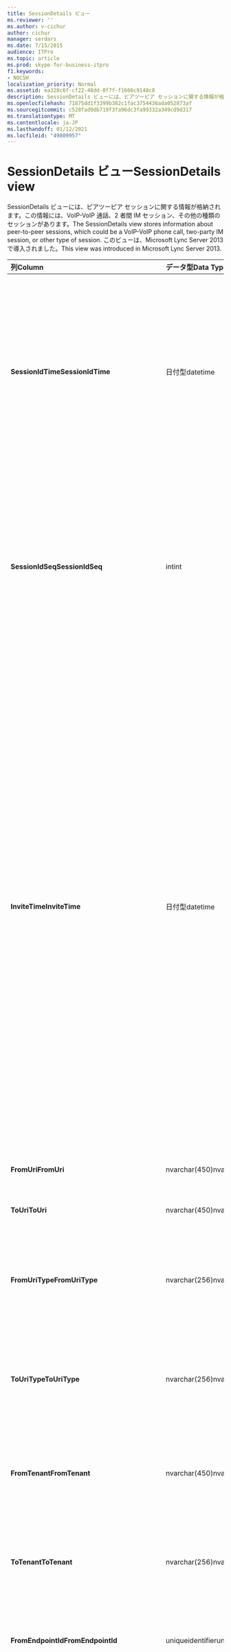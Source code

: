```yaml
---
title: SessionDetails ビュー
ms.reviewer: ''
ms.author: v-cichur
author: cichur
manager: serdars
ms.date: 7/15/2015
audience: ITPro
ms.topic: article
ms.prod: skype-for-business-itpro
f1.keywords:
- NOCSH
localization_priority: Normal
ms.assetid: ea328c6f-cf22-48dd-8f7f-f1666c9148c8
description: SessionDetails ビューには、ピアツーピア セッションに関する情報が格納されます。この情報には、VoIP-VoIP 通話、2 者間 IM セッション、その他の種類のセッションがあります。 このビューは、Microsoft Lync Server 2013 で導入されました。
ms.openlocfilehash: 71875dd1f3399b382c1fac3754436ada052873af
ms.sourcegitcommit: c528fad9db719f3fa96dc3fa99332a349cd9d317
ms.translationtype: MT
ms.contentlocale: ja-JP
ms.lasthandoff: 01/12/2021
ms.locfileid: "49809957"
---
```

# <a name="sessiondetails-view"></a><span data-ttu-id="958f7-104">SessionDetails ビュー</span><span class="sxs-lookup"><span data-stu-id="958f7-104">SessionDetails view</span></span>
 
<span data-ttu-id="958f7-105">SessionDetails ビューには、ピアツーピア セッションに関する情報が格納されます。この情報には、VoIP-VoIP 通話、2 者間 IM セッション、その他の種類のセッションがあります。</span><span class="sxs-lookup"><span data-stu-id="958f7-105">The SessionDetails view stores information about peer-to-peer sessions, which could be a VoIP-VoIP phone call, two-party IM session, or other type of session.</span></span> <span data-ttu-id="958f7-106">このビューは、Microsoft Lync Server 2013 で導入されました。</span><span class="sxs-lookup"><span data-stu-id="958f7-106">This view was introduced in Microsoft Lync Server 2013.</span></span>
  
|<span data-ttu-id="958f7-107">**列**</span><span class="sxs-lookup"><span data-stu-id="958f7-107">**Column**</span></span>|<span data-ttu-id="958f7-108">**データ型**</span><span class="sxs-lookup"><span data-stu-id="958f7-108">**Data Type**</span></span>|<span data-ttu-id="958f7-109">**詳細**</span><span class="sxs-lookup"><span data-stu-id="958f7-109">**Details**</span></span>|
|:-----|:-----|:-----|
|<span data-ttu-id="958f7-110">**SessionIdTime**</span><span class="sxs-lookup"><span data-stu-id="958f7-110">**SessionIdTime**</span></span> <br/> |<span data-ttu-id="958f7-111">日付型</span><span class="sxs-lookup"><span data-stu-id="958f7-111">datetime</span></span>  <br/> |<span data-ttu-id="958f7-112">セッション要求の時間。</span><span class="sxs-lookup"><span data-stu-id="958f7-112">Time of session request.</span></span> <span data-ttu-id="958f7-113">セッションを一意に識別するために SessionIdSeq と組み合わせて使用されます。</span><span class="sxs-lookup"><span data-stu-id="958f7-113">Used in conjunction with SessionIdSeq to uniquely identify a session.</span></span> <span data-ttu-id="958f7-114">詳細については [、Skype for Business Server 2015](dialogs.md) Table の Dialogs テーブルを参照してください。</span><span class="sxs-lookup"><span data-stu-id="958f7-114">See the [Dialogs table in Skype for Business Server 2015](dialogs.md) Table for more information.</span></span> <br/> |
|<span data-ttu-id="958f7-115">**SessionIdSeq**</span><span class="sxs-lookup"><span data-stu-id="958f7-115">**SessionIdSeq**</span></span> <br/> |<span data-ttu-id="958f7-116">int</span><span class="sxs-lookup"><span data-stu-id="958f7-116">int</span></span>  <br/> |<span data-ttu-id="958f7-117">セッションを識別するための ID 番号。</span><span class="sxs-lookup"><span data-stu-id="958f7-117">ID number to identify the session.</span></span> <span data-ttu-id="958f7-118">セッションを一意に識別するために SessionIdTime と組み合わせて使用されます。</span><span class="sxs-lookup"><span data-stu-id="958f7-118">Used in conjunction with SessionIdTime to uniquely identify a session.</span></span> <span data-ttu-id="958f7-119">詳細については [、Skype for Business Server 2015](dialogs.md) のダイアログ の表を参照してください。</span><span class="sxs-lookup"><span data-stu-id="958f7-119">See the [Dialogs table in Skype for Business Server 2015](dialogs.md) for more information.</span></span> <br/> |
|<span data-ttu-id="958f7-120">**InviteTime**</span><span class="sxs-lookup"><span data-stu-id="958f7-120">**InviteTime**</span></span> <br/> |<span data-ttu-id="958f7-121">日付型</span><span class="sxs-lookup"><span data-stu-id="958f7-121">datetime</span></span>  <br/> |<span data-ttu-id="958f7-p105">最初の INVITE 要求の時刻。通常は、セッションの最初の INVITE メッセージから生成されたデータが設定されます。INVITE メッセージがない場合は、関連する最初の SIP メッセージ (BYE、CANCEL、MESSAGE、または INFO) の日時が設定されます。このフィールドには通常、セッションの最初の INVITE メッセージから生成されたデータが設定されます。INVITE メッセージがない場合、このフィールドには関連する最初の SIP メッセージ (BYE、CANCEL、MESSAGE、または INFO) の日時が設定されます。</span><span class="sxs-lookup"><span data-stu-id="958f7-p105">Time of the first INVITE request. This field is typically populated by data generated from the initial INVITE message in the session. If there is no INVITE message then the field is populated with the date and time of the first relevant SIP message (BYE, CANCEL, MESSAGE, or INFO). This field is typically populated by data generated from the initial INVITE message in the session. If there is no INVITE message then the field is populated with the date and time of the first relevant SIP message (BYE, CANCEL, MESSAGE, or INFO).</span></span>  <br/> |
|<span data-ttu-id="958f7-127">**FromUri**</span><span class="sxs-lookup"><span data-stu-id="958f7-127">**FromUri**</span></span> <br/> |<span data-ttu-id="958f7-128">nvarchar(450)</span><span class="sxs-lookup"><span data-stu-id="958f7-128">nvarchar(450)</span></span>  <br/> |<span data-ttu-id="958f7-129">セッションを開始したユーザーの URI。</span><span class="sxs-lookup"><span data-stu-id="958f7-129">URI of the user who started the session.</span></span>  <br/> |
|<span data-ttu-id="958f7-130">**ToUri**</span><span class="sxs-lookup"><span data-stu-id="958f7-130">**ToUri**</span></span> <br/> |<span data-ttu-id="958f7-131">nvarchar(450)</span><span class="sxs-lookup"><span data-stu-id="958f7-131">nvarchar(450)</span></span>  <br/> |<span data-ttu-id="958f7-132">セッションに参加したユーザーの URI。</span><span class="sxs-lookup"><span data-stu-id="958f7-132">URI of the user who joined the session.</span></span>  <br/> |
|<span data-ttu-id="958f7-133">**FromUriType**</span><span class="sxs-lookup"><span data-stu-id="958f7-133">**FromUriType**</span></span> <br/> |<span data-ttu-id="958f7-134">nvarchar(256)</span><span class="sxs-lookup"><span data-stu-id="958f7-134">nvarchar(256)</span></span>  <br/> |<span data-ttu-id="958f7-135">セッションを開始したユーザーの URI の種類。</span><span class="sxs-lookup"><span data-stu-id="958f7-135">Type of URI of the user who started the session.</span></span> <span data-ttu-id="958f7-136">詳細については [、UriTypes の表](uritypes.md) を参照してください。</span><span class="sxs-lookup"><span data-stu-id="958f7-136">See the [UriTypes table](uritypes.md) for more information.</span></span> <br/> |
|<span data-ttu-id="958f7-137">**ToUriType**</span><span class="sxs-lookup"><span data-stu-id="958f7-137">**ToUriType**</span></span> <br/> |<span data-ttu-id="958f7-138">nvarchar(256)</span><span class="sxs-lookup"><span data-stu-id="958f7-138">nvarchar(256)</span></span>  <br/> |<span data-ttu-id="958f7-139">セッションに参加したユーザーの URI の種類。</span><span class="sxs-lookup"><span data-stu-id="958f7-139">Type of URI of the user who joined the session.</span></span> <span data-ttu-id="958f7-140">詳細については [、UriTypes の表](uritypes.md) を参照してください。</span><span class="sxs-lookup"><span data-stu-id="958f7-140">See the [UriTypes table](uritypes.md) for more information.</span></span> <br/> |
|<span data-ttu-id="958f7-141">**FromTenant**</span><span class="sxs-lookup"><span data-stu-id="958f7-141">**FromTenant**</span></span> <br/> |<span data-ttu-id="958f7-142">nvarchar(450)</span><span class="sxs-lookup"><span data-stu-id="958f7-142">nvarchar(450)</span></span>  <br/> |<span data-ttu-id="958f7-143">セッションを開始したユーザーのテナント。</span><span class="sxs-lookup"><span data-stu-id="958f7-143">Tenant of the user who started the session.</span></span> <span data-ttu-id="958f7-144">詳細については [、「テナント」の表](tenants.md) を参照してください。</span><span class="sxs-lookup"><span data-stu-id="958f7-144">See the [Tenants table](tenants.md) for more information.</span></span> <br/> |
|<span data-ttu-id="958f7-145">**ToTenant**</span><span class="sxs-lookup"><span data-stu-id="958f7-145">**ToTenant**</span></span> <br/> |<span data-ttu-id="958f7-146">nvarchar(256)</span><span class="sxs-lookup"><span data-stu-id="958f7-146">nvarchar(256)</span></span>  <br/> |<span data-ttu-id="958f7-147">セッションに参加したユーザーのテナント。</span><span class="sxs-lookup"><span data-stu-id="958f7-147">The tenant of the user who joined the session.</span></span> <span data-ttu-id="958f7-148">詳細については [、「テナント」の表](tenants.md) を参照してください。</span><span class="sxs-lookup"><span data-stu-id="958f7-148">See the [Tenants table](tenants.md) for more information.</span></span> <br/> |
|<span data-ttu-id="958f7-149">**FromEndpointId**</span><span class="sxs-lookup"><span data-stu-id="958f7-149">**FromEndpointId**</span></span> <br/> |<span data-ttu-id="958f7-150">uniqueidentifier</span><span class="sxs-lookup"><span data-stu-id="958f7-150">uniqueidentifier</span></span>  <br/> |<span data-ttu-id="958f7-151">セッションを開始したユーザーのエンドポイントの一意の識別子。</span><span class="sxs-lookup"><span data-stu-id="958f7-151">Unique identifier of the endpoint of the user who started the session.</span></span>  <br/> |
|<span data-ttu-id="958f7-152">**ToEndpointId**</span><span class="sxs-lookup"><span data-stu-id="958f7-152">**ToEndpointId**</span></span> <br/> |<span data-ttu-id="958f7-153">uniqueidentifier</span><span class="sxs-lookup"><span data-stu-id="958f7-153">uniqueidentifier</span></span>  <br/> |<span data-ttu-id="958f7-154">セッションに参加したユーザーのエンドポイントの一意の識別子。</span><span class="sxs-lookup"><span data-stu-id="958f7-154">Unique identifier of the endpoint of the user who joined the session.</span></span>  <br/> |
|<span data-ttu-id="958f7-155">**EndTime**</span><span class="sxs-lookup"><span data-stu-id="958f7-155">**EndTime**</span></span> <br/> |<span data-ttu-id="958f7-156">日付型</span><span class="sxs-lookup"><span data-stu-id="958f7-156">datetime</span></span>  <br/> |<span data-ttu-id="958f7-157">セッションの終了時刻。</span><span class="sxs-lookup"><span data-stu-id="958f7-157">End time of the session.</span></span>  <br/> |
|<span data-ttu-id="958f7-158">**FromMessageCount**</span><span class="sxs-lookup"><span data-stu-id="958f7-158">**FromMessageCount**</span></span> <br/> |<span data-ttu-id="958f7-159">int</span><span class="sxs-lookup"><span data-stu-id="958f7-159">int</span></span>  <br/> |<span data-ttu-id="958f7-160">セッションを開始したユーザーが送信したメッセージの数。</span><span class="sxs-lookup"><span data-stu-id="958f7-160">Number of messages sent by the user who started the session.</span></span>  <br/> |
|<span data-ttu-id="958f7-161">**ToMessageCount**</span><span class="sxs-lookup"><span data-stu-id="958f7-161">**ToMessageCount**</span></span> <br/> |<span data-ttu-id="958f7-162">int</span><span class="sxs-lookup"><span data-stu-id="958f7-162">int</span></span>  <br/> |<span data-ttu-id="958f7-163">セッションに参加したユーザーが送信したメッセージの数。</span><span class="sxs-lookup"><span data-stu-id="958f7-163">Number of messages sent by the user who joined the session.</span></span>  <br/> |
|<span data-ttu-id="958f7-164">**FromClientVersion**</span><span class="sxs-lookup"><span data-stu-id="958f7-164">**FromClientVersion**</span></span> <br/> |<span data-ttu-id="958f7-165">nvarchar(256)</span><span class="sxs-lookup"><span data-stu-id="958f7-165">nvarchar(256)</span></span>  <br/> |<span data-ttu-id="958f7-166">セッションを開始したユーザーが使用しているクライアントのバージョン。</span><span class="sxs-lookup"><span data-stu-id="958f7-166">Version of client used by the user who started the session.</span></span>  <br/> |
|<span data-ttu-id="958f7-167">**FromClientType**</span><span class="sxs-lookup"><span data-stu-id="958f7-167">**FromClientType**</span></span> <br/> |<span data-ttu-id="958f7-168">int</span><span class="sxs-lookup"><span data-stu-id="958f7-168">int</span></span>  <br/> |<span data-ttu-id="958f7-169">セッションを開始したユーザーが使用しているクライアント。</span><span class="sxs-lookup"><span data-stu-id="958f7-169">Client used by the user who started the session.</span></span> <span data-ttu-id="958f7-170">詳細については [、UserAgentDef の表](useragentdef.md) を参照してください。</span><span class="sxs-lookup"><span data-stu-id="958f7-170">See the [UserAgentDef table](useragentdef.md) for more details.</span></span> <br/> |
|<span data-ttu-id="958f7-171">**FromClientCategory**</span><span class="sxs-lookup"><span data-stu-id="958f7-171">**FromClientCategory**</span></span> <br/> |<span data-ttu-id="958f7-172">nvarchar(64)</span><span class="sxs-lookup"><span data-stu-id="958f7-172">nvarchar(64)</span></span>  <br/> |<span data-ttu-id="958f7-173">セッションを開始したユーザーが使用しているクライアントのカテゴリ名。</span><span class="sxs-lookup"><span data-stu-id="958f7-173">Name of the category of the client used by the user who started the session.</span></span>  <br/> |
|<span data-ttu-id="958f7-174">**ToClientVersion**</span><span class="sxs-lookup"><span data-stu-id="958f7-174">**ToClientVersion**</span></span> <br/> |<span data-ttu-id="958f7-175">nvarchar(256)</span><span class="sxs-lookup"><span data-stu-id="958f7-175">nvarchar(256)</span></span>  <br/> |<span data-ttu-id="958f7-176">セッションに参加したユーザーが使用しているクライアントのバージョン。</span><span class="sxs-lookup"><span data-stu-id="958f7-176">Version of client used by the user who joined the session</span></span>  <br/> |
|<span data-ttu-id="958f7-177">**ToClientType**</span><span class="sxs-lookup"><span data-stu-id="958f7-177">**ToClientType**</span></span> <br/> |<span data-ttu-id="958f7-178">int</span><span class="sxs-lookup"><span data-stu-id="958f7-178">int</span></span>  <br/> |<span data-ttu-id="958f7-179">セッションに参加したユーザーが使用しているクライアント。</span><span class="sxs-lookup"><span data-stu-id="958f7-179">Client used by the user who joined the session.</span></span> <span data-ttu-id="958f7-180">詳細については [、UserAgentDef の表](useragentdef.md) を参照してください。</span><span class="sxs-lookup"><span data-stu-id="958f7-180">See the [UserAgentDef table](useragentdef.md) for more details.</span></span> <br/> |
|<span data-ttu-id="958f7-181">**ToClientCategory**</span><span class="sxs-lookup"><span data-stu-id="958f7-181">**ToClientCategory**</span></span> <br/> |<span data-ttu-id="958f7-182">nvarchar(64)</span><span class="sxs-lookup"><span data-stu-id="958f7-182">nvarchar(64)</span></span>  <br/> |<span data-ttu-id="958f7-183">セッションに参加したユーザーが使用しているクライアントのカテゴリ名。</span><span class="sxs-lookup"><span data-stu-id="958f7-183">Name of the category of the client used by the user who joined the session.</span></span>  <br/> |
|<span data-ttu-id="958f7-184">**TargetUri**</span><span class="sxs-lookup"><span data-stu-id="958f7-184">**TargetUri**</span></span> <br/> |<span data-ttu-id="958f7-185">nvarchar(450)</span><span class="sxs-lookup"><span data-stu-id="958f7-185">nvarchar(450)</span></span>  <br/> |<span data-ttu-id="958f7-186">セッションのターゲット ユーザーの URI。</span><span class="sxs-lookup"><span data-stu-id="958f7-186">URI of the target user of the session.</span></span>  <br/> |
|<span data-ttu-id="958f7-187">**TargetUriType**</span><span class="sxs-lookup"><span data-stu-id="958f7-187">**TargetUriType**</span></span> <br/> |<span data-ttu-id="958f7-188">nvarchar(450)</span><span class="sxs-lookup"><span data-stu-id="958f7-188">nvarchar(450)</span></span>  <br/> |<span data-ttu-id="958f7-189">セッションのターゲット ユーザーの URI の種類。</span><span class="sxs-lookup"><span data-stu-id="958f7-189">Type of URI of the target user for the session.</span></span> <span data-ttu-id="958f7-190">詳細については [、UriTypes の表](uritypes.md) を参照してください。</span><span class="sxs-lookup"><span data-stu-id="958f7-190">See the [UriTypes table](uritypes.md) for more information.</span></span> <br/> |
|<span data-ttu-id="958f7-191">**OnBehalfOfUri**</span><span class="sxs-lookup"><span data-stu-id="958f7-191">**OnBehalfOfUri**</span></span> <br/> |<span data-ttu-id="958f7-192">nvarchar(450)</span><span class="sxs-lookup"><span data-stu-id="958f7-192">nvarchar(450)</span></span>  <br/> |<span data-ttu-id="958f7-193">代表してセッションを開始したユーザーの URI。</span><span class="sxs-lookup"><span data-stu-id="958f7-193">URI of the user on whose behalf the session was started.</span></span>  <br/> |
|<span data-ttu-id="958f7-194">**OnnnBehalfOfUriType**</span><span class="sxs-lookup"><span data-stu-id="958f7-194">**OnnnBehalfOfUriType**</span></span> <br/> |<span data-ttu-id="958f7-195">nvarchar(256)</span><span class="sxs-lookup"><span data-stu-id="958f7-195">nvarchar(256)</span></span>  <br/> |<span data-ttu-id="958f7-196">代表してセッションを開始したユーザーの URI の種類。</span><span class="sxs-lookup"><span data-stu-id="958f7-196">Type of URI of the user on whose behalf the session was started.</span></span> <span data-ttu-id="958f7-197">詳細については [、UriTypes の表](uritypes.md) を参照してください。</span><span class="sxs-lookup"><span data-stu-id="958f7-197">See the [UriTypes table](uritypes.md) for more information.</span></span> <br/> |
|<span data-ttu-id="958f7-198">**OnBehalfOfTenant**</span><span class="sxs-lookup"><span data-stu-id="958f7-198">**OnBehalfOfTenant**</span></span> <br/> |<span data-ttu-id="958f7-199">nvarchar(256)</span><span class="sxs-lookup"><span data-stu-id="958f7-199">nvarchar(256)</span></span>  <br/> |<span data-ttu-id="958f7-200">代表してセッションを開始したユーザーのテナント。</span><span class="sxs-lookup"><span data-stu-id="958f7-200">Tenant of the user whose on behalf the session was started.</span></span> <span data-ttu-id="958f7-201">詳細については [、「テナント」の表](tenants.md) を参照してください。</span><span class="sxs-lookup"><span data-stu-id="958f7-201">See the [Tenants table](tenants.md) for more information.</span></span> <br/> |
|<span data-ttu-id="958f7-202">**ReferredByUri**</span><span class="sxs-lookup"><span data-stu-id="958f7-202">**ReferredByUri**</span></span> <br/> |<span data-ttu-id="958f7-203">nvarchar(450)</span><span class="sxs-lookup"><span data-stu-id="958f7-203">nvarchar(450)</span></span>  <br/> |<span data-ttu-id="958f7-204">セッションを委譲したユーザーの URI。</span><span class="sxs-lookup"><span data-stu-id="958f7-204">URI of the user who referred the session.</span></span>  <br/> |
|<span data-ttu-id="958f7-205">**ReferredByUriType**</span><span class="sxs-lookup"><span data-stu-id="958f7-205">**ReferredByUriType**</span></span> <br/> |<span data-ttu-id="958f7-206">nvarchar(256)</span><span class="sxs-lookup"><span data-stu-id="958f7-206">nvarchar(256)</span></span>  <br/> |<span data-ttu-id="958f7-207">セッションを委譲したユーザーの URI の種類。</span><span class="sxs-lookup"><span data-stu-id="958f7-207">Type of URI of the user who referred the session.</span></span> <span data-ttu-id="958f7-208">詳細については [、UriTypes の表](uritypes.md) を参照してください。</span><span class="sxs-lookup"><span data-stu-id="958f7-208">See the [UriTypes table](uritypes.md) for more information.</span></span> <br/> |
|<span data-ttu-id="958f7-209">**ReferredByTenant**</span><span class="sxs-lookup"><span data-stu-id="958f7-209">**ReferredByTenant**</span></span> <br/> |<span data-ttu-id="958f7-210">nvarchar(256)</span><span class="sxs-lookup"><span data-stu-id="958f7-210">nvarchar(256)</span></span>  <br/> |<span data-ttu-id="958f7-211">セッションを委譲したユーザーのテナント。</span><span class="sxs-lookup"><span data-stu-id="958f7-211">Tenant of the user who referred the session.</span></span> <span data-ttu-id="958f7-212">詳細については [、「テナント」の表](tenants.md) を参照してください。</span><span class="sxs-lookup"><span data-stu-id="958f7-212">See the [Tenants table](tenants.md) for more information.</span></span> <br/> |
|<span data-ttu-id="958f7-213">**DialogId**</span><span class="sxs-lookup"><span data-stu-id="958f7-213">**DialogId**</span></span> <br/> |<span data-ttu-id="958f7-214">varchar(775)</span><span class="sxs-lookup"><span data-stu-id="958f7-214">varchar(775)</span></span>  <br/> |<span data-ttu-id="958f7-p117">SIP ダイアログ ID。形式は次のとおりです。</span><span class="sxs-lookup"><span data-stu-id="958f7-p117">SIP dialog ID. The format is:</span></span>  <br/> <span data-ttu-id="958f7-217">dialog;from-tag;to-tag</span><span class="sxs-lookup"><span data-stu-id="958f7-217">dialog;from-tag;to-tag</span></span>  <br/> |
|<span data-ttu-id="958f7-218">**CorrelationId**</span><span class="sxs-lookup"><span data-stu-id="958f7-218">**CorrelationId**</span></span> <br/> |<span data-ttu-id="958f7-219">uniqueidentifier</span><span class="sxs-lookup"><span data-stu-id="958f7-219">uniqueidentifier</span></span>  <br/> |<span data-ttu-id="958f7-220">複数のセッションを相互に関連付けるために使用する GUID。</span><span class="sxs-lookup"><span data-stu-id="958f7-220">GUID used to correlate multiple sessions.</span></span>  <br/> |
|<span data-ttu-id="958f7-221">**ReplaceDialogIdTime**</span><span class="sxs-lookup"><span data-stu-id="958f7-221">**ReplaceDialogIdTime**</span></span> <br/> |<span data-ttu-id="958f7-222">日付型</span><span class="sxs-lookup"><span data-stu-id="958f7-222">datetime</span></span>  <br/> |<span data-ttu-id="958f7-223">セッションに置き換えられたダイアログの時刻。</span><span class="sxs-lookup"><span data-stu-id="958f7-223">Time of the dialog which was replaced by the session.</span></span> <span data-ttu-id="958f7-224">セッションに置き換えられるダイアログを一意に識別するために ReplaceDialogIdSeq と併用されます。</span><span class="sxs-lookup"><span data-stu-id="958f7-224">Used in conjunction with ReplaceDialogIdSeq to uniquely identify a dialog that is replaced by the session.</span></span> <span data-ttu-id="958f7-225">詳細については [、Skype for Business Server 2015](dialogs.md) のダイアログ の表を参照してください。</span><span class="sxs-lookup"><span data-stu-id="958f7-225">See the [Dialogs table in Skype for Business Server 2015](dialogs.md) for more information.</span></span> <br/> |
|<span data-ttu-id="958f7-226">**ReplaceDialogIdSeq**</span><span class="sxs-lookup"><span data-stu-id="958f7-226">**ReplaceDialogIdSeq**</span></span> <br/> |<span data-ttu-id="958f7-227">int</span><span class="sxs-lookup"><span data-stu-id="958f7-227">int</span></span>  <br/> |<span data-ttu-id="958f7-228">セッションを識別するための ID 番号。</span><span class="sxs-lookup"><span data-stu-id="958f7-228">ID number to identify the session.</span></span> <span data-ttu-id="958f7-229">セッションに置き換えられるダイアログを一意に識別するために ReplacesDialogIdTime と併用されます。</span><span class="sxs-lookup"><span data-stu-id="958f7-229">Used in conjunction with ReplaceDialogIdTime to uniquely identify a dialog that is replaced by the session.</span></span> <span data-ttu-id="958f7-230">詳細については [、Skype for Business Server 2015](dialogs.md) のダイアログ の表を参照してください。</span><span class="sxs-lookup"><span data-stu-id="958f7-230">See the [Dialogs table in Skype for Business Server 2015](dialogs.md) for more information.</span></span> <br/> |
|<span data-ttu-id="958f7-231">**ReplacesDialogId**</span><span class="sxs-lookup"><span data-stu-id="958f7-231">**ReplacesDialogId**</span></span> <br/> |<span data-ttu-id="958f7-232">varchar(775)</span><span class="sxs-lookup"><span data-stu-id="958f7-232">varchar(775)</span></span>  <br/> |<span data-ttu-id="958f7-p120">セッションに置き換えられる SIP ダイアログ ID。形式は次のとおりです。</span><span class="sxs-lookup"><span data-stu-id="958f7-p120">SIP dialog ID the session replaces. The format is:</span></span>  <br/> <span data-ttu-id="958f7-235">dialog;from-tag;to-tag</span><span class="sxs-lookup"><span data-stu-id="958f7-235">dialog;from-tag;to-tag</span></span>  <br/> |
|<span data-ttu-id="958f7-236">**ResponseTime**</span><span class="sxs-lookup"><span data-stu-id="958f7-236">**ResponseTime**</span></span> <br/> |<span data-ttu-id="958f7-237">日付型</span><span class="sxs-lookup"><span data-stu-id="958f7-237">datetime</span></span>  <br/> |<span data-ttu-id="958f7-p121">最初の INVITE メッセージに対する応答の時刻。通常は、セッションの最初の INVITE メッセージから生成されたデータが設定されます。INVITE メッセージがない場合は、関連する最初の SIP メッセージ (BYE、CANCEL、MESSAGE、または INFO) の日時が設定されます。</span><span class="sxs-lookup"><span data-stu-id="958f7-p121">Time of the response to the first INVITE message. This field is typically populated by data generated from the initial INVITE message in the session. If there is no INVITE message then the field is populated with the date and time of the first relevant SIP message (BYE, CANCEL, MESSAGE, or INFO).</span></span>  <br/> |
|<span data-ttu-id="958f7-241">**ResponseCode**</span><span class="sxs-lookup"><span data-stu-id="958f7-241">**ResponseCode**</span></span> <br/> |<span data-ttu-id="958f7-242">int</span><span class="sxs-lookup"><span data-stu-id="958f7-242">int</span></span>  <br/> |<span data-ttu-id="958f7-p122">セッションへの招待に対する SIP 応答コード。このフィールドには通常、セッションの最初の INVITE メッセージから生成されるデータが設定されます。INVITE メッセージがない場合は、フィールドには、最初の関連する SIP メッセージ (BYE、CANCEL、MESSAGE、または INFO) の日時が設定されます。</span><span class="sxs-lookup"><span data-stu-id="958f7-p122">SIP response code to the session invitation. This field is typically populated by data generated from the initial INVITE message in the session. If there is no INVITE message then the field is populated with the date and time of the first relevant SIP message (BYE, CANCEL, MESSAGE, or INFO).</span></span>  <br/> |
|<span data-ttu-id="958f7-246">**DiagnosticId**</span><span class="sxs-lookup"><span data-stu-id="958f7-246">**DiagnosticId**</span></span> <br/> |<span data-ttu-id="958f7-247">int</span><span class="sxs-lookup"><span data-stu-id="958f7-247">int</span></span>  <br/> |<span data-ttu-id="958f7-248">SIP ヘッダーから取得された診断 ID。</span><span class="sxs-lookup"><span data-stu-id="958f7-248">Diagnostic ID captured from SIP headers.</span></span>  <br/> |
|<span data-ttu-id="958f7-249">**ContentType**</span><span class="sxs-lookup"><span data-stu-id="958f7-249">**ContentType**</span></span> <br/> |<span data-ttu-id="958f7-250">nvarchar(256)</span><span class="sxs-lookup"><span data-stu-id="958f7-250">nvarchar(256)</span></span>  <br/> |<span data-ttu-id="958f7-251">セッションのコンテンツの種類。</span><span class="sxs-lookup"><span data-stu-id="958f7-251">Type of content for the session.</span></span>  <br/> |
|<span data-ttu-id="958f7-252">**FrontEnd**</span><span class="sxs-lookup"><span data-stu-id="958f7-252">**FrontEnd**</span></span> <br/> |<span data-ttu-id="958f7-253">nvarchar(256)</span><span class="sxs-lookup"><span data-stu-id="958f7-253">nvarchar(256)</span></span>  <br/> |<span data-ttu-id="958f7-254">セッションのデータをキャプチャしたフロントエンド サーバーの FQDN。</span><span class="sxs-lookup"><span data-stu-id="958f7-254">FQDN of the Front End server that captured the data for the session.</span></span>  <br/> |
|<span data-ttu-id="958f7-255">**Pool**</span><span class="sxs-lookup"><span data-stu-id="958f7-255">**Pool**</span></span> <br/> |<span data-ttu-id="958f7-256">nvarchar(256)</span><span class="sxs-lookup"><span data-stu-id="958f7-256">nvarchar(256)</span></span>  <br/> |<span data-ttu-id="958f7-257">セッションのデータをキャプチャしたプールの FQDN。</span><span class="sxs-lookup"><span data-stu-id="958f7-257">FQDN of the pool that captured the data for the session.</span></span>  <br/> |
|<span data-ttu-id="958f7-258">**FromEdgeServer**</span><span class="sxs-lookup"><span data-stu-id="958f7-258">**FromEdgeServer**</span></span> <br/> |<span data-ttu-id="958f7-259">nvarchar(256)</span><span class="sxs-lookup"><span data-stu-id="958f7-259">nvarchar(256)</span></span>  <br/> |<span data-ttu-id="958f7-260">セッションを開始したユーザーが使用しているエッジ サーバーの FQDN。</span><span class="sxs-lookup"><span data-stu-id="958f7-260">FQDN of the Edge server used by the user who started the session.</span></span>  <br/> |
|<span data-ttu-id="958f7-261">**ToEdgeServer**</span><span class="sxs-lookup"><span data-stu-id="958f7-261">**ToEdgeServer**</span></span> <br/> |<span data-ttu-id="958f7-262">nvarchar(256)</span><span class="sxs-lookup"><span data-stu-id="958f7-262">nvarchar(256)</span></span>  <br/> |<span data-ttu-id="958f7-263">セッションを開始したユーザーが使用しているエッジ サーバーの FQDN。</span><span class="sxs-lookup"><span data-stu-id="958f7-263">FQDN of the Edge server used by the user who started the session</span></span>  <br/> |
|<span data-ttu-id="958f7-264">**IsFromInternal**</span><span class="sxs-lookup"><span data-stu-id="958f7-264">**IsFromInternal**</span></span> <br/> |<span data-ttu-id="958f7-265">bit</span><span class="sxs-lookup"><span data-stu-id="958f7-265">bit</span></span>  <br/> |<span data-ttu-id="958f7-266">セッションを開始したユーザーが内部ネットワークからログオンしていたかどうかを示します。</span><span class="sxs-lookup"><span data-stu-id="958f7-266">Indicates whether the user who started the session logged on from the internal network.</span></span>  <br/> |
|<span data-ttu-id="958f7-267">**IsToInternal**</span><span class="sxs-lookup"><span data-stu-id="958f7-267">**IsToInternal**</span></span> <br/> |<span data-ttu-id="958f7-268">bit</span><span class="sxs-lookup"><span data-stu-id="958f7-268">bit</span></span>  <br/> |<span data-ttu-id="958f7-269">セッションに参加したユーザーが内部ネットワークからログオンしていたかどうかを示します。</span><span class="sxs-lookup"><span data-stu-id="958f7-269">Indicates whether the user who joined the session logged on from the internal network.</span></span>  <br/> |
|<span data-ttu-id="958f7-270">**CallPriority**</span><span class="sxs-lookup"><span data-stu-id="958f7-270">**CallPriority**</span></span> <br/> |<span data-ttu-id="958f7-271">nvarchar(256)</span><span class="sxs-lookup"><span data-stu-id="958f7-271">nvarchar(256)</span></span>  <br/> |<span data-ttu-id="958f7-272">セッションの通話の優先順位。</span><span class="sxs-lookup"><span data-stu-id="958f7-272">Call priority of the session.</span></span>  <br/> |
|<span data-ttu-id="958f7-273">**FromUserFlag**</span><span class="sxs-lookup"><span data-stu-id="958f7-273">**FromUserFlag**</span></span> <br/> |<span data-ttu-id="958f7-274">smallint</span><span class="sxs-lookup"><span data-stu-id="958f7-274">smallint</span></span>  <br/> |<span data-ttu-id="958f7-p123">セッションを開始したユーザーの属性を示します。次の属性定義ができます。</span><span class="sxs-lookup"><span data-stu-id="958f7-p123">Indicates the attributes of the user who started the session. The following attribute definitions are allowed:</span></span>  <br/> <span data-ttu-id="958f7-277">0x01 - デスクトップ電話と統合</span><span class="sxs-lookup"><span data-stu-id="958f7-277">0x01 - Integrated with desktop phone</span></span>  <br/> |
|<span data-ttu-id="958f7-278">**ToUserFlag**</span><span class="sxs-lookup"><span data-stu-id="958f7-278">**ToUserFlag**</span></span> <br/> |<span data-ttu-id="958f7-279">smallint</span><span class="sxs-lookup"><span data-stu-id="958f7-279">smallint</span></span>  <br/> |<span data-ttu-id="958f7-p124">セッションを開始したユーザーの属性を示します。次の属性定義ができます。</span><span class="sxs-lookup"><span data-stu-id="958f7-p124">Indicates the attributes of the user who started the session. The following attribute definitions are allowed:</span></span>  <br/> <span data-ttu-id="958f7-282">0x01 - デスクトップ電話と統合</span><span class="sxs-lookup"><span data-stu-id="958f7-282">0x01 - Integrated with desktop phone</span></span>  <br/> |
|<span data-ttu-id="958f7-283">**CallFlag**</span><span class="sxs-lookup"><span data-stu-id="958f7-283">**CallFlag**</span></span> <br/> |<span data-ttu-id="958f7-284">smallint</span><span class="sxs-lookup"><span data-stu-id="958f7-284">smallint</span></span>  <br/> |<span data-ttu-id="958f7-p125">通話の属性を示します。次の属性定義ができます。</span><span class="sxs-lookup"><span data-stu-id="958f7-p125">Indicates the call attributes. The following attribute definitions are allowed:</span></span>  <br/> <span data-ttu-id="958f7-287">0x01 - 再試行されたセッション</span><span class="sxs-lookup"><span data-stu-id="958f7-287">0x01 - Retried Session</span></span>  <br/> <span data-ttu-id="958f7-288">0x02 - 応答グループの代理を務めるエージェントによって行われた通話</span><span class="sxs-lookup"><span data-stu-id="958f7-288">0x02 - A call made by agent on behalf of a Response Group</span></span>  <br/> |
|<span data-ttu-id="958f7-289">**Location**</span><span class="sxs-lookup"><span data-stu-id="958f7-289">**Location**</span></span> <br/> |<span data-ttu-id="958f7-290">varchar(max)</span><span class="sxs-lookup"><span data-stu-id="958f7-290">varchar(max)</span></span>  <br/> |<span data-ttu-id="958f7-291">緊急通話の場所。</span><span class="sxs-lookup"><span data-stu-id="958f7-291">Location of emergency call.</span></span>  <br/> |
|<span data-ttu-id="958f7-292">**LastModifiedTime**</span><span class="sxs-lookup"><span data-stu-id="958f7-292">**LastModifiedTime**</span></span> <br/> |<span data-ttu-id="958f7-293">Datetime</span><span class="sxs-lookup"><span data-stu-id="958f7-293">Datetime</span></span>  <br/> |<span data-ttu-id="958f7-294">監視サービスの内部用テーブル。</span><span class="sxs-lookup"><span data-stu-id="958f7-294">For internal use by the Monitoring service.</span></span>  <br/> <span data-ttu-id="958f7-295">このフィールドは、Skype for Business Server 2015 で導入されました。</span><span class="sxs-lookup"><span data-stu-id="958f7-295">This field was introduced in Skype for Business Server 2015.</span></span>  <br/> |
   

